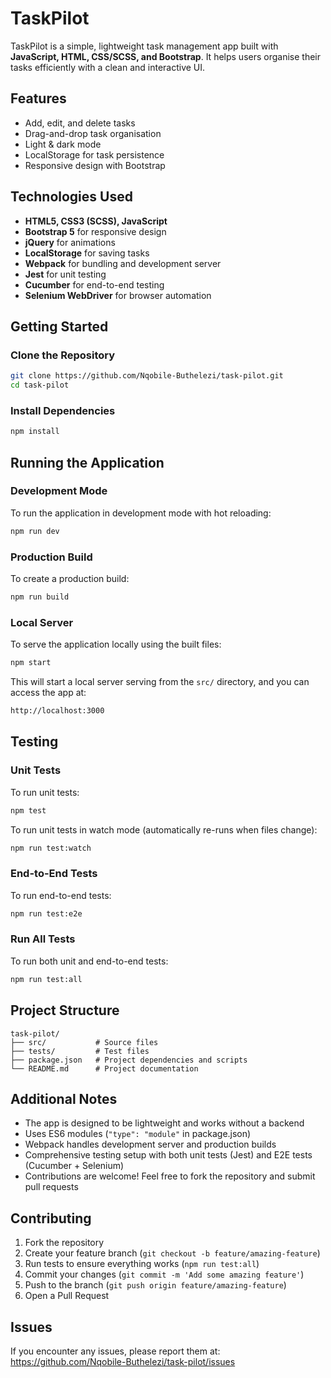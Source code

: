 # TaskPilot  

TaskPilot is a simple, lightweight task management app built with **JavaScript, HTML, CSS/SCSS, and Bootstrap**. It helps users organise their tasks efficiently with a clean and interactive UI.  

## Features  
- Add, edit, and delete tasks  
- Drag-and-drop task organisation  
- Light & dark mode  
- LocalStorage for task persistence  
- Responsive design with Bootstrap  

## Technologies Used  
- **HTML5, CSS3 (SCSS), JavaScript**  
- **Bootstrap 5** for responsive design  
- **jQuery** for animations  
- **LocalStorage** for saving tasks  
- **Webpack** for bundling and development server
- **Jest** for unit testing
- **Cucumber** for end-to-end testing
- **Selenium WebDriver** for browser automation

## Getting Started  

### Clone the Repository  
```sh
git clone https://github.com/Nqobile-Buthelezi/task-pilot.git
cd task-pilot
```

### Install Dependencies
```sh
npm install
```

## Running the Application  

### Development Mode
To run the application in development mode with hot reloading:
```sh
npm run dev
```

### Production Build
To create a production build:
```sh
npm run build
```

### Local Server
To serve the application locally using the built files:
```sh
npm start
```

This will start a local server serving from the `src/` directory, and you can access the app at:
```sh
http://localhost:3000
```

## Testing

### Unit Tests
To run unit tests:
```sh
npm test
```

To run unit tests in watch mode (automatically re-runs when files change):
```sh
npm run test:watch
```

### End-to-End Tests
To run end-to-end tests:
```sh
npm run test:e2e
```

### Run All Tests
To run both unit and end-to-end tests:
```sh
npm run test:all
```

## Project Structure
```
task-pilot/
├── src/           # Source files
├── tests/         # Test files
├── package.json   # Project dependencies and scripts
└── README.md      # Project documentation
```

## Additional Notes

- The app is designed to be lightweight and works without a backend
- Uses ES6 modules (`"type": "module"` in package.json)
- Webpack handles development server and production builds
- Comprehensive testing setup with both unit tests (Jest) and E2E tests (Cucumber + Selenium)
- Contributions are welcome! Feel free to fork the repository and submit pull requests

## Contributing

1. Fork the repository
2. Create your feature branch (`git checkout -b feature/amazing-feature`)
3. Run tests to ensure everything works (`npm run test:all`)
4. Commit your changes (`git commit -m 'Add some amazing feature'`)
5. Push to the branch (`git push origin feature/amazing-feature`)
6. Open a Pull Request

## Issues

If you encounter any issues, please report them at: https://github.com/Nqobile-Buthelezi/task-pilot/issues